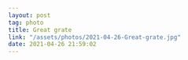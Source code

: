 ```yaml
---
layout: post
tag: photo
title: Great grate
link: "/assets/photos/2021-04-26-Great-grate.jpg"
date: 2021-04-26 21:59:02
---
```

